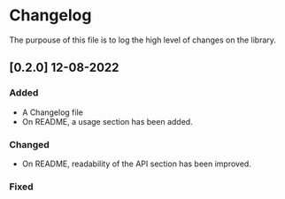 # Changelog

The purpouse of this file is to log the high level of changes on the library.

## [0.2.0] 12-08-2022

### Added
- A Changelog file
- On README, a usage section has been added.

### Changed
- On README, readability of the API section has been improved.

### Fixed
